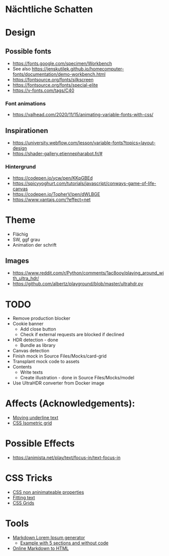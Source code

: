 Nächtliche Schatten
===================

# Design

## Possible fonts

* https://fonts.google.com/specimen/Workbench
* See also https://jenskutilek.github.io/homecomputer-fonts/documentation/demo-workbench.html
* https://fontsource.org/fonts/silkscreen
* https://fontsource.org/fonts/special-elite
* https://v-fonts.com/tags/C40

### Font animations
* https://valhead.com/2020/11/15/animating-variable-fonts-with-css/

## Inspirationen

* https://university.webflow.com/lesson/variable-fonts?topics=layout-design
* https://shader-gallery.etiennepharabot.fr/#

### Hintergrund

* https://codepen.io/ycw/pen/KKpGBEd
* https://spicyyoghurt.com/tutorials/javascript/conways-game-of-life-canvas
* https://codepen.io/TopherV/pen/dWLBGE
* https://www.vantajs.com/?effect=net

# Theme
* Flächig
* SW, ggf grau
* Animation der schrift

## Images

* https://www.reddit.com/r/Python/comments/1ac8ooy/playing_around_with_ultra_hdr/
* https://github.com/albertz/playground/blob/master/ultrahdr.py

# TODO
* Remove production blocker
* Cookie banner
  * Add close button
  * Check if external requests are blocked if declined
* HDR detection - done
  * Bundle as library
* Canvas detection
* Finish mock in Source Files/Mocks/card-grid
* Transplant mock code to assets
* Contents
  * Write texts
  * Create illustration - done in Source Files/Mocks/model
* Use UltraHDR converter from Docker image

# Affects (Acknowledgements):
* [Moving underline text](https://codepen.io/RickyMarou/pen/dyoMXYR)
* [CSS Isometric grid](https://codepen.io/avixsoft/pen/mdyOLKR)

# Possible Effects
* https://animista.net/play/text/focus-in/text-focus-in

# CSS Tricks
* [CSS non aninimateable properties](https://developer.chrome.com/blog/entry-exit-animations)
* [Fitting text](https://css-tricks.com/fitting-text-to-a-container/)
* [CSS Grids](https://css-tricks.com/animating-css-grid-how-to-examples/)

# Tools
  * [Markdown Lorem Ipsum generator](https://github.com/jaspervdj/lorem-markdownum)
    * [Example with 5 sections and without code](https://jaspervdj.be/lorem-markdownum/markdown.txt?no-code=on&num-blocks=5)
  * [Online Markdown to HTML](https://markdowntohtml.com/)
